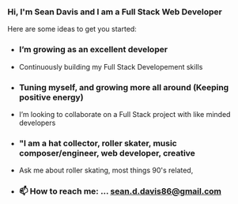 ### Hi, I'm Sean Davis and I am a Full Stack Web Developer 

<!-- **Dev-Davis/Dev-Davis** is a ✨ _special_ ✨ repository because its `README.md` (this file) appears on your GitHub profile. -->

Here are some ideas to get you started:

- ### I’m growing as an excellent developer
- Continuously building my Full Stack Developement skills
- ### Tuning myself, and growing more all around (Keeping positive energy)
- I’m looking to collaborate on a Full Stack project with like minded developers
- ### "I am a hat collector, roller skater, music composer/engineer, web developer, creative

- Ask me about roller skating, most things 90's related,  
- ### 📫 How to reach me: ... sean.d.davis86@gmail.com

<!-- how you leave comments in the README -->
